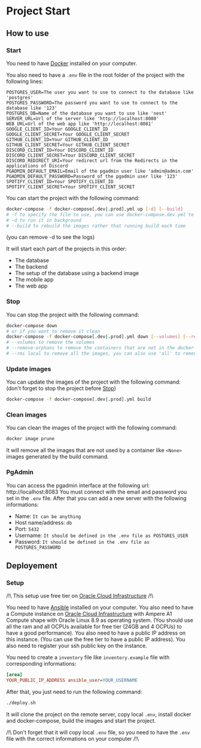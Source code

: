 # Project Start
## How to use
### Start

You need to have [Docker](https://www.docker.com/) installed on your computer.

You also need to have a `.env` file in the root folder of the project with the following lines:

```env
POSTGRES_USER=The user you want to use to connect to the database like 'postgres'
POSTGRES_PASSWORD=The password you want to use to connect to the database like '123'
POSTGRES_DB=Name of the database you want to use like 'nest'
SERVER_URL=Url of the server like 'http://localhost:8080'
WEB_URL=Url of the web app like 'http://localhost:8081'
GOOGLE_CLIENT_ID=Your GOOGLE_CLIENT_ID
GOOGLE_CLIENT_SECRET=Your GOOGLE_CLIENT_SECRET
GITHUB_CLIENT_ID=Your GITHUB_CLIENT_ID
GITHUB_CLIENT_SECRET=Your GITHUB_CLIENT_SECRET
DISCORD_CLIENT_ID=Your DISCORD_CLIENT_ID
DISCORD_CLIENT_SECRET=Your DISCORD_CLIENT_SECRET
DISCORD_REDIRECT_URI=Your redirect url from the Redirects in the applications of Discord
PGADMIN_DEFAULT_EMAIL=Email of the pgadmin user like 'admin@admin.com'
PGADMIN_DEFAULT_PASSWORD=Password of the pgadmin user like '123'
SPOTIFY_CLIENT_ID=Your SPOTIFY_CLIENT_ID
SPOTIFY_CLIENT_SECRET=Your SPOTIFY_CLIENT_SECRET
```

You can start the project with the following command:

```bash
docker-compose -f docker-compose[.dev|.prod].yml up [-d] [--build]
# -f to specify the file to use, you can use docker-compose.dev.yml to use the dev version, it will enable the hot reload. (it will use Dockerfile.dev instead of Dockerfile)
# -d to run it in background
# --build to rebuild the images rather that running build each time
```
(you can remove -d to see the logs)

It will start each part of the projects in this order:
- The database
- The backend
- The setup of the database using a backend image
- The mobile app
- The web app

### Stop

You can stop the project with the following command:

```bash
docker-compose down
# or if you want to remove it clean
docker-compose -f docker-compose[.dev|.prod].yml down [--volumes] [--remove-orphans] [--rmi local]
# --volumes to remove the volumes
# --remove-orphans to remove the containers that are not in the docker-compose.yml file
# --rmi local to remove all the images, you can also use 'all' to remove all the images
```

### Update images

You can update the images of the project with the following command:
(don't forget to stop the project before [Stop](#stop))

```bash
docker-compose -f docker-compose[.dev|.prod].yml build
```

### Clean images

You can clean the images of the project with the following command:

```bash
docker image prune
```

It will remove all the images that are not used by a container like `<None>` images generated by the build command.
### PgAdmin

You can access the pgadmin interface at the following url: http://localhost:8083
You must connect with the email and password you set in the `.env` file.
After that you can add a new server with the following informations:
- Name: `It can be anything`
- Host name/address: `db`
- Port: `5432`
- Username: `It should be defined in the .env file as POSTGRES_USER`
- Password: `It should be defined in the .env file as POSTGRES_PASSWORD`

## Deployement

### Setup

/!\ This setup use free tier on [Oracle Cloud Infrastructure](cloud.oracle.com) /!\

You need to have [Ansible](https://www.ansible.com/) installed on your computer.
You also need to have a Compute instance on [Oracle Cloud Infrastructure](cloud.oracle.com) with Ampere A1 Compute shape with Oracle Linux 8.9 as operating system. (You should use all the ram and all OCPUs available for free tier (24GB and 4 OCPUs) to have a good performance). You also need to have a public IP address on this instance. (You can use the free tier to have a public IP address). You also need to register your ssh public key on the instance.

You need to create a `inventory` file like `inventory.example` file with corresponding informations:

```ini
[area]
YOUR_PUBLIC_IP_ADDRESS ansible_user=YOUR_USERNAME
```

After that, you just need to run the following command:

```bash
./deploy.sh
```

It will clone the project on the remote server, copy local `.env`, install docker and docker-compose, build the images and start the project.

/!\ Don't forget that it will copy local `.env` file, so you need to have the `.env` file with the correct informations on your computer /!\

